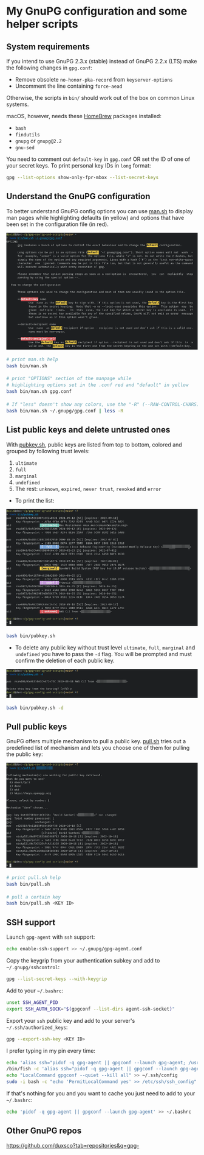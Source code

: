 # My GnuPG configuration and some helper scripts

## System requirements

If you intend to use GnuPG 2.3.x (stable) instead of GnuPG 2.2.x (LTS) make the following changes in `gpg.conf`:

- Remove obsolete `no-honor-pka-record` from `keyserver-options`
- Uncomment the line containing `force-aead`

Otherwise, the scripts in `bin/` should work out of the box on common Linux systems.

macOS, however, needs these [HomeBrew](https://brew.sh) packages installed:

- `bash`
- `findutils`
- `gnupg` or `gnupg@2.2`
- `gnu-sed`

You need to comment out `default-key` in `gpg.conf` OR set the ID of one of your secret keys. To print personal key IDs in `long` format:

```bash
gpg --list-options show-only-fpr-mbox --list-secret-keys
```

## Understand the GnuPG configuration

To better understand GnuPG config options you can use [man.sh](bin/man.sh) to display man pages while highlighting defaults (in yellow) and options that have been set in the configuration file (in red).

![man.sh](assets/man.png)

```bash
# print man.sh help
bash bin/man.sh

# print "OPTIONS" section of the manpage while
# highlighting options set in the .conf red and "default" in yellow
bash bin/man.sh gpg.conf

# If "less" doesn't show any colors, use the "-R" (--RAW-CONTROL-CHARS) flag
bash bin/man.sh ~/.gnupg/gpg.conf | less -R
```

## List public keys and delete untrusted ones

With [pubkey.sh](bin/pubkey.sh), public keys are listed from top to bottom, colored and grouped by following trust levels:

1. `ultimate`
2. `full`
3. `marginal`
4. `undefined`
5. The rest: `unknown`, `expired`, `never trust`, `revoked` and `error`

- To print the list:

![man.sh](assets/list.png)

```bash
bash bin/pubkey.sh
```

- To delete any public key without trust level `ultimate`, `full`, `marginal` and `undefined` you have to pass the `-d` flag. You will be prompted and must confirm the deletion of each public key.

![man.sh](assets/delete.png)

```bash
bash bin/pubkey.sh -d
```

## Pull public keys

GnuPG offers multiple mechanism to pull a public key. [pull.sh](bin/pull.sh) tries out a predefined list of mechanism and lets you choose one of them for pulling the public key:

![man.sh](assets/pull.png)

```bash
# print pull.sh help
bash bin/pull.sh

# pull a certain key
bash bin/pull.sh <KEY ID>
```

## SSH support

Launch `gpg-agent` with `ssh` support:

```bash
echo enable-ssh-support >> ~/.gnupg/gpg-agent.conf
```

Copy the keygrip from your authentication subkey and add to `~/.gnupg/sshcontrol`:

```bash
gpg --list-secret-keys --with-keygrip
```

Add to your `~/.bashrc`:

```bash
unset SSH_AGENT_PID
export SSH_AUTH_SOCK="$(gpgconf --list-dirs agent-ssh-socket)"
```

Export your `ssh` public key and add to your server's `~/.ssh/authorized_keys`:

```bash
gpg --export-ssh-key <KEY ID>
```

I prefer typing in my pin every time:

```bash
echo 'alias ssh="pidof -q gpg-agent || gpgconf --launch gpg-agent; /usr/bin/ssh"' >> ~/.bashrc
/bin/fish -c 'alias ssh="pidof -q gpg-agent || gpgconf --launch gpg-agent; /usr/bin/ssh"; funcsave ssh'
echo "LocalCommand gpgconf --quiet --kill all" >> ~/.ssh/config
sudo -i bash -c "echo 'PermitLocalCommand yes' >> /etc/ssh/ssh_config"
```

If that's nothing for you and you want to cache you just need to add to your `~/.bashrc`:

```bash
echo 'pidof -q gpg-agent || gpgconf --launch gpg-agent' >> ~/.bashrc
```
## Other GnuPG repos

https://github.com/duxsco?tab=repositories&q=gpg-
